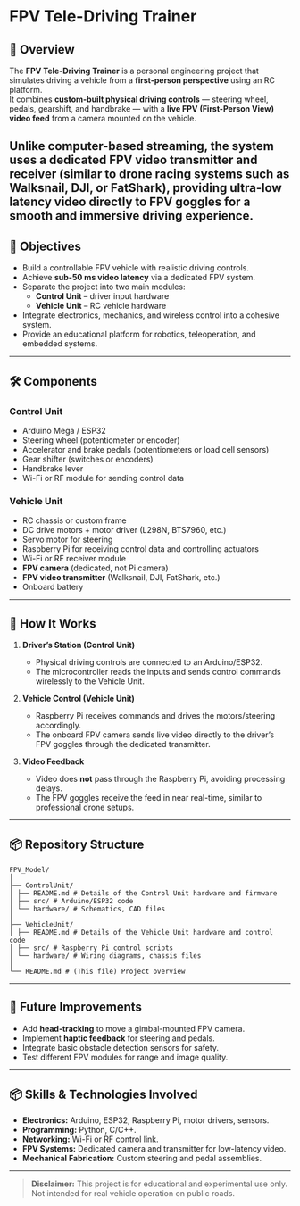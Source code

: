 # FPV Tele-Driving Trainer

## 📖 Overview
The **FPV Tele-Driving Trainer** is a personal engineering project that simulates driving a vehicle from a **first-person perspective** using an RC platform.  
It combines **custom-built physical driving controls** — steering wheel, pedals, gearshift, and handbrake — with a **live FPV (First-Person View) video feed** from a camera mounted on the vehicle.  

Unlike computer-based streaming, the system uses a **dedicated FPV video transmitter and receiver** (similar to drone racing systems such as Walksnail, DJI, or FatShark), providing **ultra-low latency** video directly to FPV goggles for a smooth and immersive driving experience.
---

## 🎯 Objectives

- Build a controllable FPV vehicle with realistic driving controls.
- Achieve **sub-50 ms video latency** via a dedicated FPV system.
- Separate the project into two main modules:
  - **Control Unit** – driver input hardware
  - **Vehicle Unit** – RC vehicle hardware
- Integrate electronics, mechanics, and wireless control into a cohesive system.
- Provide an educational platform for robotics, teleoperation, and embedded systems.

---

## 🛠️ Components

### Control Unit
- Arduino Mega / ESP32
- Steering wheel (potentiometer or encoder)
- Accelerator and brake pedals (potentiometers or load cell sensors)
- Gear shifter (switches or encoders)
- Handbrake lever
- Wi-Fi or RF module for sending control data

### Vehicle Unit
- RC chassis or custom frame
- DC drive motors + motor driver (L298N, BTS7960, etc.)
- Servo motor for steering
- Raspberry Pi for receiving control data and controlling actuators
- Wi-Fi or RF receiver module
- **FPV camera** (dedicated, not Pi camera)
- **FPV video transmitter** (Walksnail, DJI, FatShark, etc.)
- Onboard battery

---

## 📡 How It Works

1. **Driver’s Station (Control Unit)**  
   - Physical driving controls are connected to an Arduino/ESP32.
   - The microcontroller reads the inputs and sends control commands wirelessly to the Vehicle Unit.

2. **Vehicle Control (Vehicle Unit)**  
   - Raspberry Pi receives commands and drives the motors/steering accordingly.
   - The onboard FPV camera sends live video directly to the driver’s FPV goggles through the dedicated transmitter.

3. **Video Feedback**  
   - Video does **not** pass through the Raspberry Pi, avoiding processing delays.
   - The FPV goggles receive the feed in near real-time, similar to professional drone setups.

---

## 📦 Repository Structure

```
FPV_Model/
│
├── ControlUnit/
│ ├── README.md # Details of the Control Unit hardware and firmware
│ ├── src/ # Arduino/ESP32 code
│ └── hardware/ # Schematics, CAD files
│
├── VehicleUnit/
│ ├── README.md # Details of the Vehicle Unit hardware and control code
│ ├── src/ # Raspberry Pi control scripts
│ └── hardware/ # Wiring diagrams, chassis files
│
└── README.md # (This file) Project overview
```


---

## 🔮 Future Improvements

- Add **head-tracking** to move a gimbal-mounted FPV camera.
- Implement **haptic feedback** for steering and pedals.
- Integrate basic obstacle detection sensors for safety.
- Test different FPV modules for range and image quality.

---

## 📦 Skills & Technologies Involved

- **Electronics:** Arduino, ESP32, Raspberry Pi, motor drivers, sensors.
- **Programming:** Python, C/C++.
- **Networking:** Wi-Fi or RF control link.
- **FPV Systems:** Dedicated camera and transmitter for low-latency video.
- **Mechanical Fabrication:** Custom steering and pedal assemblies.

---

> **Disclaimer:** This project is for educational and experimental use only. Not intended for real vehicle operation on public roads.
